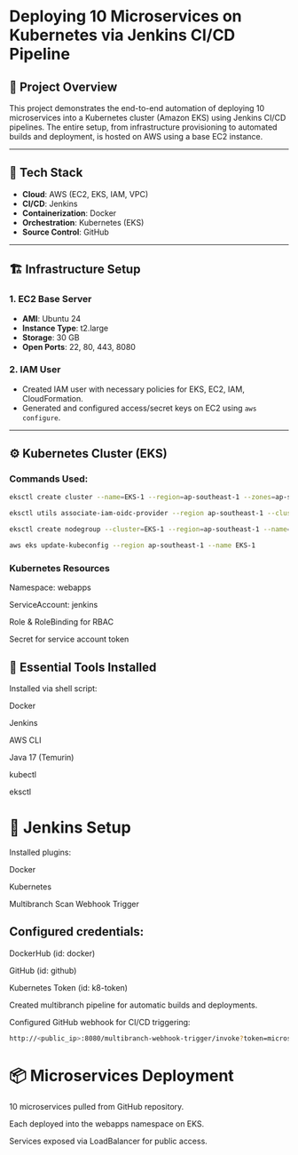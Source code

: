 # Deploying 10 Microservices on Kubernetes via Jenkins CI/CD Pipeline

## 📌 Project Overview

This project demonstrates the end-to-end automation of deploying 10 microservices into a Kubernetes cluster (Amazon EKS) using Jenkins CI/CD pipelines. The entire setup, from infrastructure provisioning to automated builds and deployment, is hosted on AWS using a base EC2 instance.

---

## 🚀 Tech Stack

- **Cloud**: AWS (EC2, EKS, IAM, VPC)
- **CI/CD**: Jenkins
- **Containerization**: Docker
- **Orchestration**: Kubernetes (EKS)
- **Source Control**: GitHub

---

## 🏗️ Infrastructure Setup

### 1. EC2 Base Server
- **AMI**: Ubuntu 24
- **Instance Type**: t2.large
- **Storage**: 30 GB
- **Open Ports**: 22, 80, 443, 8080

### 2. IAM User
- Created IAM user with necessary policies for EKS, EC2, IAM, CloudFormation.
- Generated and configured access/secret keys on EC2 using `aws configure`.

---

## ⚙️ Kubernetes Cluster (EKS)

### Commands Used:
```bash
eksctl create cluster --name=EKS-1 --region=ap-southeast-1 --zones=ap-southeast-1a,ap-southeast-1b --without-nodegroup

eksctl utils associate-iam-oidc-provider --region ap-southeast-1 --cluster EKS-1 --approve

eksctl create nodegroup --cluster=EKS-1 --region=ap-southeast-1 --name=node2 --node-type=t3.medium --nodes=3 ...

aws eks update-kubeconfig --region ap-southeast-1 --name EKS-1
```
### Kubernetes Resources
Namespace: webapps

ServiceAccount: jenkins

Role & RoleBinding for RBAC

Secret for service account token

## 🔧 Essential Tools Installed
Installed via shell script:

Docker

Jenkins

AWS CLI

Java 17 (Temurin)

kubectl

eksctl

# 🧪 Jenkins Setup
Installed plugins:

Docker

Kubernetes

Multibranch Scan Webhook Trigger

## Configured credentials:

DockerHub (id: docker)

GitHub (id: github)

Kubernetes Token (id: k8-token)

Created multibranch pipeline for automatic builds and deployments.

Configured GitHub webhook for CI/CD triggering:
```bash
http://<public_ip>:8080/multibranch-webhook-trigger/invoke?token=microservice
```
# 📦 Microservices Deployment
10 microservices pulled from GitHub repository.

Each deployed into the webapps namespace on EKS.

Services exposed via LoadBalancer for public access.


